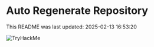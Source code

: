 # Auto Regenerate Repository

This README was last updated: 2025-02-13 16:53:20

 ![TryHackMe](https://tryhackme.com/badge/533634)